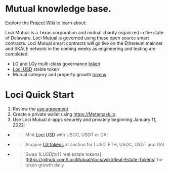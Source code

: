 # Mutual knowledge base.

Explore the [Project Wiki](https://github.com/LociMutual/docs/wiki) to learn about:

   Loci Mutual is a Texas corporation and mutual charity organized in the state of Delaware. Loci Mutual is governed using these open source smart contracts. Loci Mutual smart contracts will go live on the Ethereum mainnet and SKALE.network in the coming weeks as engineering and testing are completed: <br>
   * LG and LGy multi-class governance [token](https://github.com/LociMutual/docs/wiki/Mutual-Governance:-LG-token) <br>
   * [Loci USD](https://github.com/LociMutual/docs/wiki/Stable-Token:-LUSD) stable token <br>
   * Mutual category and property growth [tokens](https://github.com/LociMutual/docs/wiki/CMBT-Mortgage-token) <br>
# Loci Quick Start

1. Review the [use agreement](https://github.com/LociMutual/docs/wiki/Use-Agreement)
1. Create a private wallet using https://Metamask.io
1. Use Loci Mutual d-apps securely and privately beginning January 11, 2022:
* > Mint [Loci USD](https://github.com/LociMutual/docs/wiki/Stable-Token:-LUSD) with USDC, USDT or DAI
* > Acquire [LG tokens](https://github.com/LociMutual/docs/wiki/Mutual-Governance:-LG-token) at auction for LUSD, ETH, USDC, USDT and DAI
* > Swap $1 LUSD for [$1 real estate tokens](https://github.com/LociMutual/docs/wiki/Real-Estate-Tokens) for token growth daily
